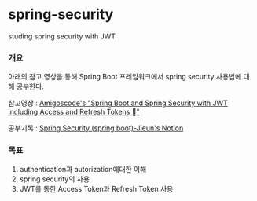 # spring-security
studing spring security with JWT 

### 개요
아래의 참고 영상을 통해 Spring Boot 프레임워크에서 spring security 사용법에 대해 공부한다.

참고영상 : [Amigoscode's "Spring Boot and Spring Security with JWT including Access and Refresh Tokens 🔑"](https://www.youtube.com/watch?v=VVn9OG9nfH0)

공부기록 : [Spring Security (spring boot)-Jieun's Notion](https://gratis-thunbergia-a4a.notion.site/spring-security-spring-boot-f3d1054e953d4d50b6c5a0d5b5b843ec)

### 목표
1. authentication과 autorization에대한 이해
2. spring security의 사용
2. JWT를 통한 Access Token과 Refresh Token 사용

